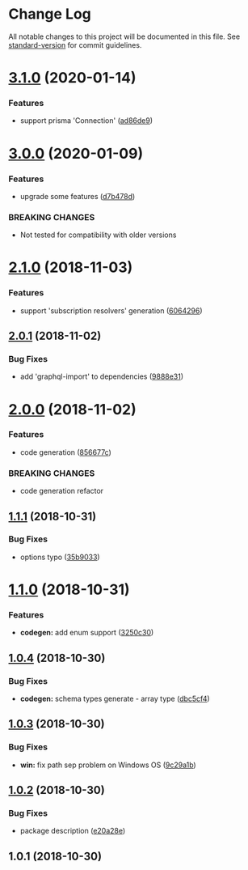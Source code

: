 # Change Log

All notable changes to this project will be documented in this file. See [standard-version](https://github.com/conventional-changelog/standard-version) for commit guidelines.

<a name="3.1.0"></a>
# [3.1.0](https://github.com/neikvon/fbi-project-graphql-prisma/compare/v3.0.0...v3.1.0) (2020-01-14)


### Features

* support prisma 'Connection' ([ad86de9](https://github.com/neikvon/fbi-project-graphql-prisma/commit/ad86de9))



<a name="3.0.0"></a>
# [3.0.0](https://github.com/neikvon/fbi-project-graphql-prisma/compare/v2.1.0...v3.0.0) (2020-01-09)


### Features

* upgrade some features ([d7b478d](https://github.com/neikvon/fbi-project-graphql-prisma/commit/d7b478d))


### BREAKING CHANGES

* Not tested for compatibility with older versions



<a name="2.1.0"></a>
# [2.1.0](https://github.com/neikvon/fbi-project-graphql-prisma/compare/v2.0.1...v2.1.0) (2018-11-03)


### Features

* support 'subscription resolvers' generation ([6064296](https://github.com/neikvon/fbi-project-graphql-prisma/commit/6064296))



<a name="2.0.1"></a>
## [2.0.1](https://github.com/neikvon/fbi-project-graphql-prisma/compare/v2.0.0...v2.0.1) (2018-11-02)


### Bug Fixes

* add 'graphql-import' to dependencies ([9888e31](https://github.com/neikvon/fbi-project-graphql-prisma/commit/9888e31))



<a name="2.0.0"></a>
# [2.0.0](https://github.com/neikvon/fbi-project-graphql-prisma/compare/v1.1.1...v2.0.0) (2018-11-02)


### Features

* code generation ([856677c](https://github.com/neikvon/fbi-project-graphql-prisma/commit/856677c))


### BREAKING CHANGES

* code generation refactor



<a name="1.1.1"></a>
## [1.1.1](https://github.com/neikvon/fbi-project-graphql-prisma/compare/v1.1.0...v1.1.1) (2018-10-31)


### Bug Fixes

* options typo ([35b9033](https://github.com/neikvon/fbi-project-graphql-prisma/commit/35b9033))



<a name="1.1.0"></a>
# [1.1.0](https://github.com/neikvon/fbi-project-graphql-prisma/compare/v1.0.4...v1.1.0) (2018-10-31)


### Features

* **codegen:** add enum support ([3250c30](https://github.com/neikvon/fbi-project-graphql-prisma/commit/3250c30))



<a name="1.0.4"></a>
## [1.0.4](https://github.com/neikvon/fbi-project-graphql-prisma/compare/v1.0.3...v1.0.4) (2018-10-30)


### Bug Fixes

* **codegen:** schema types generate - array type ([dbc5cf4](https://github.com/neikvon/fbi-project-graphql-prisma/commit/dbc5cf4))



<a name="1.0.3"></a>
## [1.0.3](https://github.com/neikvon/fbi-project-graphql-prisma/compare/v1.0.2...v1.0.3) (2018-10-30)


### Bug Fixes

* **win:** fix path sep problem on Windows OS ([9c29a1b](https://github.com/neikvon/fbi-project-graphql-prisma/commit/9c29a1b))



<a name="1.0.2"></a>
## [1.0.2](https://github.com/neikvon/fbi-project-graphql-prisma/compare/v1.0.1...v1.0.2) (2018-10-30)


### Bug Fixes

* package description ([e20a28e](https://github.com/neikvon/fbi-project-graphql-prisma/commit/e20a28e))



<a name="1.0.1"></a>
## 1.0.1 (2018-10-30)
